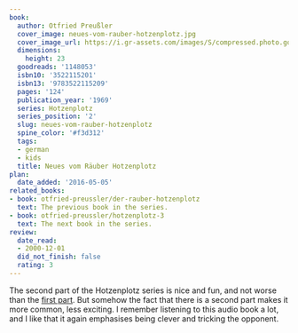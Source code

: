 ```yaml
---
book:
  author: Otfried Preußler
  cover_image: neues-vom-rauber-hotzenplotz.jpg
  cover_image_url: https://i.gr-assets.com/images/S/compressed.photo.goodreads.com/books/1421423300l/1148053._SX98_.jpg
  dimensions:
    height: 23
  goodreads: '1148053'
  isbn10: '3522115201'
  isbn13: '9783522115209'
  pages: '124'
  publication_year: '1969'
  series: Hotzenplotz
  series_position: '2'
  slug: neues-vom-rauber-hotzenplotz
  spine_color: '#f3d312'
  tags:
  - german
  - kids
  title: Neues vom Räuber Hotzenplotz
plan:
  date_added: '2016-05-05'
related_books:
- book: otfried-preussler/der-rauber-hotzenplotz
  text: The previous book in the series.
- book: otfried-preussler/hotzenplotz-3
  text: The next book in the series.
review:
  date_read:
  - 2000-12-01
  did_not_finish: false
  rating: 3
---
```


The second part of the Hotzenplotz series is nice and fun, and not worse than the [first
part](https://books.rixx.de/otfried-preussler/der-rauber-hotzenplotz/). But somehow the fact that there is a second part
makes it more common, less exciting. I remember listening to this audio book a lot, and I like that it again emphasises
being clever and tricking the opponent.
